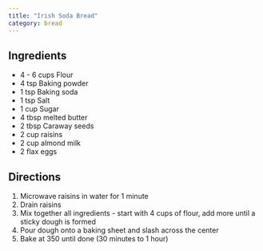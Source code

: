 ```yaml
---
title: "Irish Soda Bread"
category: bread
---
```


## Ingredients

- 4 - 6 cups Flour
- 4 tsp Baking powder
- 1 tsp Baking soda
- 1 tsp Salt
- 1 cup Sugar
- 4 tbsp melted butter
- 2 tbsp Caraway seeds
- 2 cup raisins
- 2 cup almond milk
- 2 flax eggs

## Directions

1. Microwave raisins in water for 1 minute
2. Drain raisins
3. Mix together all ingredients - start with 4 cups of flour, add more until a sticky dough is formed
4. Pour dough onto a baking sheet and slash across the center
5. Bake at 350 until done (30 minutes to 1 hour)
